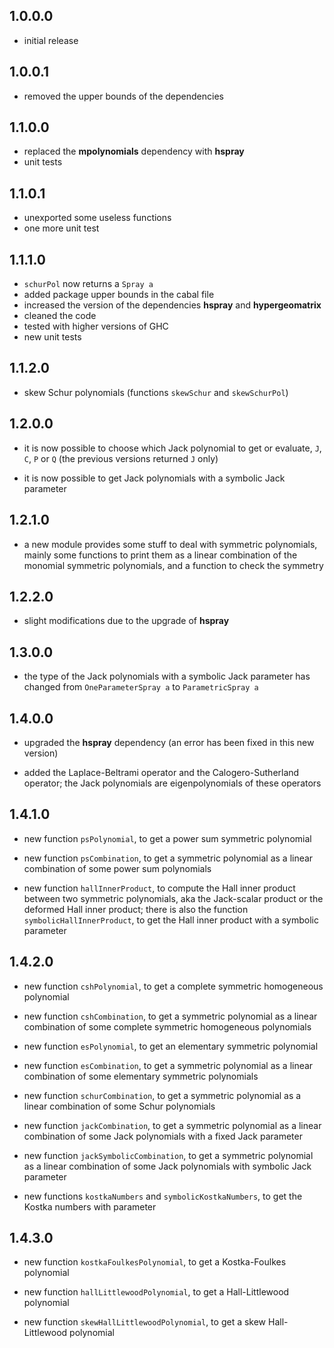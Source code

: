 1.0.0.0
-------
* initial release

1.0.0.1
-------
* removed the upper bounds of the dependencies

1.1.0.0
-------
* replaced the **mpolynomials** dependency with **hspray**
* unit tests

1.1.0.1
-------
* unexported some useless functions
* one more unit test

1.1.1.0
-------
* `schurPol` now returns a `Spray a`
* added package upper bounds in the cabal file
* increased the version of the dependencies **hspray** and **hypergeomatrix**
* cleaned the code
* tested with higher versions of GHC
* new unit tests

1.1.2.0
-------
* skew Schur polynomials (functions `skewSchur` and `skewSchurPol`)

1.2.0.0
-------
* it is now possible to choose which Jack polynomial to get or evaluate, 
`J`, `C`, `P` or `Q` (the previous versions returned `J` only)

* it is now possible to get Jack polynomials with a symbolic Jack parameter

1.2.1.0
-------
* a new module provides some stuff to deal with symmetric polynomials, mainly 
some functions to print them as a linear combination of the monomial symmetric 
polynomials, and a function to check the symmetry

1.2.2.0
-------
* slight modifications due to the upgrade of **hspray**

1.3.0.0
-------
* the type of the Jack polynomials with a symbolic Jack parameter has changed 
from `OneParameterSpray a` to `ParametricSpray a`

1.4.0.0
-------
* upgraded the **hspray** dependency (an error has been fixed in this new 
version)

* added the Laplace-Beltrami operator and the Calogero-Sutherland operator; 
the Jack polynomials are eigenpolynomials of these operators

1.4.1.0
-------
* new function `psPolynomial`, to get a power sum symmetric polynomial

* new function `psCombination`, to get a symmetric polynomial as a linear 
combination of some power sum polynomials

* new function `hallInnerProduct`, to compute the Hall inner product between 
two symmetric polynomials, aka the Jack-scalar product or the deformed Hall 
inner product; there is also the function `symbolicHallInnerProduct`, to get 
the Hall inner product with a symbolic parameter

1.4.2.0
-------
* new function `cshPolynomial`, to get a complete symmetric homogeneous polynomial

* new function `cshCombination`, to get a symmetric polynomial as a linear 
combination of some complete symmetric homogeneous polynomials

* new function `esPolynomial`, to get an elementary symmetric polynomial

* new function `esCombination`, to get a symmetric polynomial as a linear 
combination of some elementary symmetric polynomials

* new function `schurCombination`, to get a symmetric polynomial as a linear 
combination of some Schur polynomials

* new function `jackCombination`, to get a symmetric polynomial as a linear 
combination of some Jack polynomials with a fixed Jack parameter

* new function `jackSymbolicCombination`, to get a symmetric polynomial as a linear 
combination of some Jack polynomials with symbolic Jack parameter

* new functions `kostkaNumbers` and `symbolicKostkaNumbers`, to get the Kostka 
numbers with parameter

1.4.3.0
-------
* new function `kostkaFoulkesPolynomial`, to get a Kostka-Foulkes polynomial

* new function `hallLittlewoodPolynomial`, to get a Hall-Littlewood polynomial

* new function `skewHallLittlewoodPolynomial`, to get a skew Hall-Littlewood 
polynomial